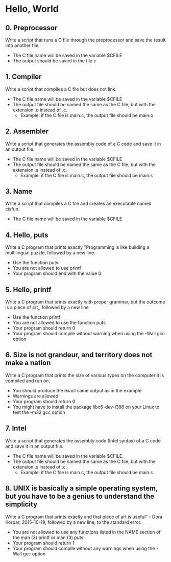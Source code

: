 # Hello, World
## 0. Preprocessor
Write a script that runs a C file through the preprocessor and save the result into another file.
- The C file name will be saved in the variable $CFILE
- The output should be saved in the file c

## 1. Compiler
Write a script that compiles a C file but does not link.
- The C file name will be saved in the variable $CFILE
- The output file should be named the same as the C file, but with the extension .o instead of .c.
    - Example: if the C file is main.c, the output file should be main.o

## 2. Assembler
Write a script that generates the assembly code of a C code and save it in an output file.
- The C file name will be saved in the variable $CFILE
- The output file should be named the same as the C file, but with the extension .s instead of .c.
    - Example: if the C file is main.c, the output file should be main.s

## 3. Name
Write a script that compiles a C file and creates an executable named cisfun.
- The C file name will be saved in the variable $CFILE

## 4. Hello, puts
Write a C program that prints exactly "Programming is like building a multilingual puzzle, followed by a new line.
- Use the function puts
- You are not allowed to use printf
- Your program should end with the value 0

## 5. Hello, printf
Write a C program that prints exactly with proper grammar, but the outcome is a piece of art,, followed by a new line.
- Use the function printf
- You are not allowed to use the function puts
- Your program should return 0
- Your program should compile without warning when using the -Wall gcc option

## 6. Size is not grandeur, and territory does not make a nation
Write a C program that prints the size of various types on the computer it is compiled and run on.
- You should produce the exact same output as in the example
- Warnings are allowed
- Your program should return 0
- You might have to install the package libc6-dev-i386 on your Linux to test the -m32 gcc option

## 7. Intel
Write a script that generates the assembly code (Intel syntax) of a C code and save it in an output file.
- The C file name will be saved in the variable $CFILE.
- The output file should be named the same as the C file, but with the extension .s instead of .c.
    - Example: if the C file is main.c, the output file should be main.s

## 8. UNIX is basically a simple operating system, but you have to be a genius to understand the simplicity
Write a C program that prints exactly and that piece of art is useful" - Dora Korpar, 2015-10-19, followed by a new line, to the standard error.
- You are not allowed to use any functions listed in the NAME section of the man (3) printf or man (3) puts
- Your program should return 1
- Your program should compile without any warnings when using the -Wall gcc option
